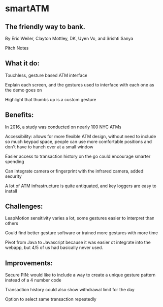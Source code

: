 # smartATM
The friendly way to bank.
------------------------------------

By Eric Weiler, Clayton Mottley, DK, Uyen Vo, and Srishti Sanya

Pitch Notes

What it do:
------------
Touchless, gesture based ATM interface

Explain each screen, and the gestures used to interface with each one as the demo goes on

Highlight that thumbs up is a custom gesture



Benefits:
-------
In 2016, a study was conducted on nearly 100 NYC ATMs 

Accessibility: allows for more flexible ATM design, without need to include so much keypad space, people can use more comfortable positions and don't have to hunch over at a small window

Easier access to transaction history on the go could encourage smarter spending

Can integrate camera or fingerprint with the infrared camera, added security

A lot of ATM infrastructure is quite antiquated, and key loggers are easy to install


Challenges: 
----------
LeapMotion sensitivity varies a lot, some gestures easier to interpret than others

Could find better gesture software or trained more gestures with more time

Pivot from Java to Javascript because it was easier ot integrate into the webapp, but 4/5 of us had basically never used.



Improvements:
------------

Secure PIN: would like to include a way to create a unique gesture pattern instead of a 4 number code

Transaction history could also show withdrawal limit for the day

Option to select same transaction repeatedly
